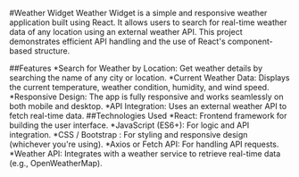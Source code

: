 #Weather Widget
Weather Widget is a simple and responsive weather application built using React. It allows users to search for real-time weather data of any location using an external weather API. This project demonstrates efficient API handling and the use of React's component-based structure.

##Features
*Search for Weather by Location: Get weather details by searching the name of any city or location.
*Current Weather Data: Displays the current temperature, weather condition, humidity, and wind speed.
*Responsive Design: The app is fully responsive and works seamlessly on both mobile and desktop.
*API Integration: Uses an external weather API to fetch real-time data.
##Technologies Used
*React: Frontend framework for building the user interface.
*JavaScript (ES6+): For logic and API integration.
*CSS / Bootstrap : For styling and responsive design (whichever you're using).
*Axios or Fetch API: For handling API requests.
*Weather API: Integrates with a weather service to retrieve real-time data (e.g., OpenWeatherMap).
